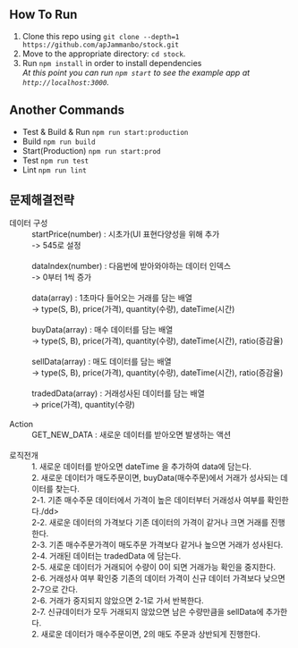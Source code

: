
## How To Run
1. Clone this repo using `git clone --depth=1 https://github.com/apJammanbo/stock.git`
2. Move to the appropriate directory: `cd stock`.<br />
3. Run `npm install` in order to install dependencies<br />
   *At this point you can run `npm start` to see the example app at `http://localhost:3000`.*

## Another Commands
 * Test & Build & Run
  `npm run start:production`
 * Build
  `npm run build`
 * Start(Production)
  `npm run start:prod`
 * Test
  `npm run test`
 * Lint
  `npm run lint`

## 문제해결전략
<dl>
  <dt>데이터 구성</dt>
  <dd>startPrice(number) : 시초가(UI 표현다양성을 위해 추가</dd>
  <dd> -> 545로 설정</dd>
  <br/>
  <dd>dataIndex(number) : 다음번에 받아와야하는 데이터 인덱스</dd>
  <dd> -> 0부터 1씩 증가</dd>
  <br/>
  <dd>data(array) : 1초마다 들어오는 거래를 담는 배열</dd>
  <dd> -> type(S, B), price(가격), quantity(수량), dateTime(시간)</dd>
  <br/>
  <dd>buyData(array) : 매수 데이터를 담는 배열</dd>
  <dd> -> type(S, B), price(가격), quantity(수량), dateTime(시간), ratio(증감율)</dd>
  <br/>
  <dd>sellData(array) : 매도 데이터를 담는 배열</dd>
  <dd> -> type(S, B), price(가격), quantity(수량), dateTime(시간), ratio(증감율)</dd>
  <br/>
  <dd>tradedData(array) : 거래성사된 데이터를 담는 배열</dd>
  <dd> -> price(가격), quantity(수량)</dd>
  <br/>
  <dt>Action</dt>
  <dd>GET_NEW_DATA : 새로운 데이터를 받아오면 발생하는 액션</dd>
  <br/>
  <dt>로직전개</dt>
  <dd>1. 새로운 데이터를 받아오면 dateTime 을 추가하여 data에 담는다.</dd>
  <dd>2. 새로운 데이터가 매도주문이면, buyData(매수주문)에서 거래가 성사되는 데이터를 찾는다.</dd>
  <dd>2-1. 기존 매수주문 데이터에서 가격이 높은 데이터부터 거래성사 여부를 확인한다./dd>
  <dd>2-2. 새로운 데이터의 가격보다 기존 데이터의 가격이 같거나 크면 거래를 진행한다.<dd>
  <dd>2-3. 기존 매수주문가격이 매도주문 가격보다 같거나 높으면 거래가 성사된다.</dd>
  <dd>2-4. 거래된 데이터는 tradedData 에 담는다.</dd>
  <dd>2-5. 새로운 데이터가 거래되어 수량이 0이 되면 거래가능 확인을 중지한다.</dd>
  <dd>2-6. 거래성사 여부 확인중 기존의 데이터 가격이 신규 데이터 가격보다 낮으면 2-7으로 간다.</dd>
  <dd>2-6. 거래가 중지되지 않았으면 2-1로 가서 반복한다.</dd>
  <dd>2-7. 신규데이터가 모두 거래되지 않았으면 남은 수량만큼을 sellData에 추가한다.</dd>
  <dd>2. 새로운 데이터가 매수주문이면, 2의 매도 주문과 상반되게 진행한다.</dd>
  <br/>
</dl>

